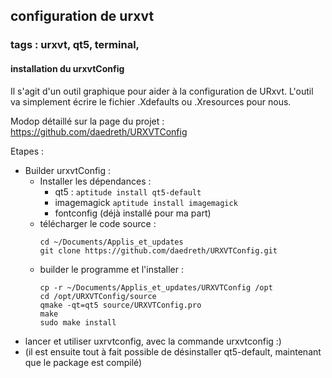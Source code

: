 ## configuration de urxvt
### tags : urxvt, qt5, terminal,

#### installation du urxvtConfig
Il s'agit d'un outil graphique pour aider à la configuration de URxvt. L'outil va simplement écrire le fichier .Xdefaults ou .Xresources pour nous.

Modop détaillé sur la page du projet : https://github.com/daedreth/URXVTConfig

Etapes : 
- Builder urxvtConfig : 
    - Installer les dépendances : 
        - qt5 : ```aptitude install qt5-default```
        - imagemagick ```aptitude install imagemagick```
        - fontconfig (déjà installé pour ma part)
    - télécharger le code source : 
        ```
        cd ~/Documents/Applis_et_updates
        git clone https://github.com/daedreth/URXVTConfig.git
        ```        
    - builder le programme et l'installer : 
        ```    
        cp -r ~/Documents/Applis_et_updates/URXVTConfig /opt
        cd /opt/URXVTConfig/source
        qmake -qt=qt5 source/URXVTConfig.pro
        make
        sudo make install
        ```
- lancer et utiliser uxrvtconfig, avec la commande urxvtconfig :)
- (il est ensuite tout à fait possible de désinstaller qt5-default, maintenant que le package est compilé)

